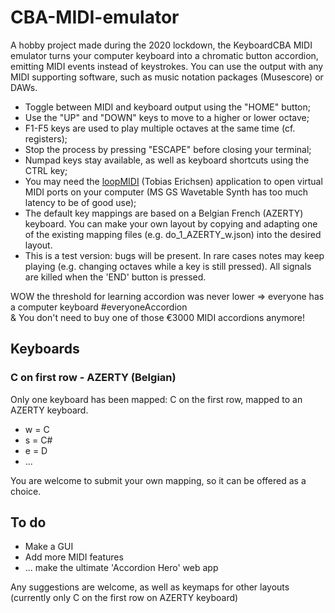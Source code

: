 # CBA-MIDI-emulator
A hobby project made during the 2020 lockdown, the KeyboardCBA MIDI emulator turns your computer keyboard into a chromatic button accordion, emitting MIDI events instead of keystrokes. You can use the output with any MIDI supporting software, such as music notation packages (Musescore) or DAWs.
* Toggle between MIDI and keyboard output using the "HOME" button;
* Use the "UP" and "DOWN" keys to move to a higher or lower octave;
* F1-F5 keys are used to play multiple octaves at the same time (cf. registers);
* Stop the process by pressing "ESCAPE" before closing your terminal;
* Numpad keys stay available, as well as keyboard shortcuts using the CTRL key;
* You may need the [loopMIDI](https://www.tobias-erichsen.de/software/loopmidi.html) (Tobias Erichsen) application to open virtual MIDI ports on your computer (MS GS Wavetable Synth has too much latency to be of good use);
* The default key mappings are based on a Belgian French (AZERTY) keyboard. You can make your own layout by copying and adapting one of the existing mapping files (e.g. do_1_AZERTY_w.json) into the desired layout.
* This is a test version: bugs will be present. In rare cases notes may keep playing (e.g. changing octaves while a key is still pressed). All signals are killed when the 'END' button is pressed.

WOW the threshold for learning accordion was never lower => everyone has a computer keyboard #everyoneAccordion  
& You don't need to buy one of those €3000 MIDI accordions anymore! 

## Keyboards
### C on first row - AZERTY (Belgian)
Only one keyboard has been mapped: C on the first row, mapped to an AZERTY keyboard. 
* w = C
* s = C#
* e = D
* ...

You are welcome to submit your own mapping, so it can be offered as a choice.

## To do
* Make a GUI
* Add more MIDI features
* ... make the ultimate 'Accordion Hero' web app 

Any suggestions are welcome, as well as keymaps for other layouts (currently only C on the first row on AZERTY keyboard)
